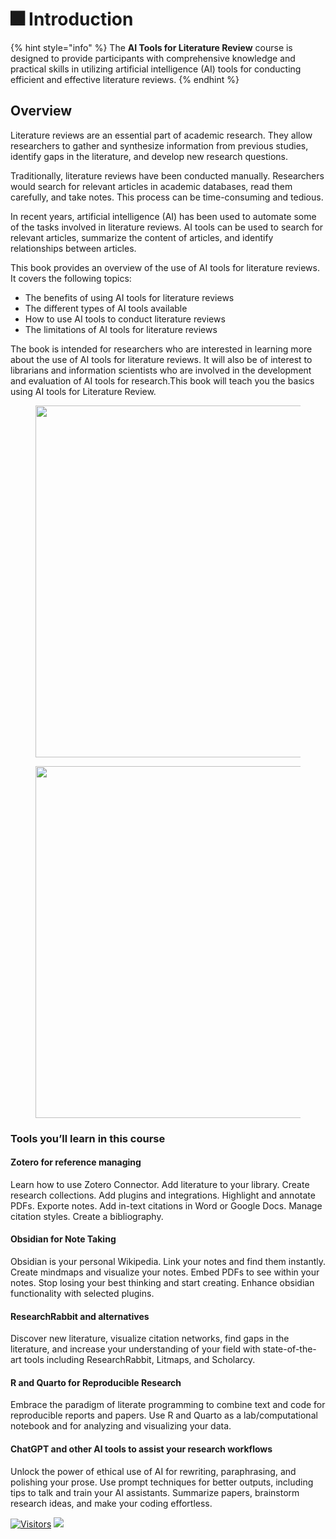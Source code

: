 # 🎆 Introduction

{% hint style="info" %}
The **AI Tools for Literature Review** course is designed to provide participants with comprehensive knowledge and practical skills in utilizing artificial intelligence (AI) tools for conducting efficient and effective literature reviews.
{% endhint %}

## Overview

Literature reviews are an essential part of academic research. They allow researchers to gather and synthesize information from previous studies, identify gaps in the literature, and develop new research questions.

Traditionally, literature reviews have been conducted manually. Researchers would search for relevant articles in academic databases, read them carefully, and take notes. This process can be time-consuming and tedious.

In recent years, artificial intelligence (AI) has been used to automate some of the tasks involved in literature reviews. AI tools can be used to search for relevant articles, summarize the content of articles, and identify relationships between articles.

This book provides an overview of the use of AI tools for literature reviews. It covers the following topics:

* The benefits of using AI tools for literature reviews
* The different types of AI tools available
* How to use AI tools to conduct literature reviews
* The limitations of AI tools for literature reviews

The book is intended for researchers who are interested in learning more about the use of AI tools for literature reviews. It will also be of interest to librarians and information scientists who are involved in the development and evaluation of AI tools for research.This book will teach you the basics using AI tools for Literature Review.

<figure><img src="https://substackcdn.com/image/fetch/w_1456,c_limit,f_webp,q_auto:good,fl_progressive:steep/https%3A%2F%2Fsubstack-post-media.s3.amazonaws.com%2Fpublic%2Fimages%2Fa4f765e8-2a21-4ddd-b668-b7b0b4d5fe2c_2954x3718.jpeg" alt="" width="563"></figure>

<figure><img src="https://maven.com/_next/image?url=https%3A%2F%2Fd2426xcxuh3ht5.cloudfront.net%2FlfXEP543QG6qe9EVOQ3n_Screenshot%202023-02-21%20at%208.20.32%20PM.png&#x26;w=1536&#x26;q=75" alt="" width="563"></figure>

### Tools you’ll learn in this course

#### **Zotero for reference managing**

Learn how to use Zotero Connector. Add literature to your library. Create research collections. Add plugins and integrations. Highlight and annotate PDFs. Exporte notes. Add in-text citations in Word or Google Docs. Manage citation styles. Create a bibliography.

#### **Obsidian for Note Taking**

Obsidian is your personal Wikipedia. Link your notes and find them instantly. Create mindmaps and visualize your notes. Embed PDFs to see within your notes. Stop losing your best thinking and start creating. Enhance obsidian functionality with selected plugins.

#### **ResearchRabbit and alternatives**

Discover new literature, visualize citation networks, find gaps in the literature, and increase your understanding of your field with state-of-the-art tools including ResearchRabbit, Litmaps, and Scholarcy.

#### **R and Quarto for Reproducible Research**

Embrace the paradigm of literate programming to combine text and code for reproducible reports and papers. Use R and Quarto as a lab/computational notebook and for analyzing and visualizing your data.

#### **ChatGPT and other AI tools to assist your research workflows**

Unlock the power of ethical use of AI for rewriting, paraphrasing, and polishing your prose. Use prompt techniques for better outputs, including tips to talk and train your AI assistants. Summarize papers, brainstorm research ideas, and make your coding effortless.

[![Visitors](https://api.visitorbadge.io/api/visitors?path=https%3A%2F%2Fgithub.com%2Fdrshahizan\&labelColor=%23697689\&countColor=%23555555\&style=plastic)](https://visitorbadge.io/status?path=https%3A%2F%2Fgithub.com%2Fdrshahizan) ![](https://hit.yhype.me/github/profile?user\_id=81284918)
